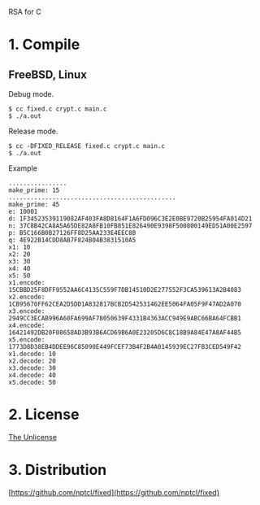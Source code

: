 RSA for C

# 1. Compile

## FreeBSD, Linux

Debug mode.

```
$ cc fixed.c crypt.c main.c
$ ./a.out
```

Release mode.

```
$ cc -DFIXED_RELEASE fixed.c crypt.c main.c
$ ./a.out
```

Example

```
................
make_prime: 15
..............................................
make_prime: 45
e: 10001
d: 1F34523539119082AF403FA8D8164F1A6FD096C3E2E0BE9720B25954FA014D21
n: 37C8B42CA8A5A65DE82A8FB10FB851E826490E9398F500800149ED51A00E2597
p: B5C166B0B27126FF8D25AA233E4EEC8B
q: 4E922B14CDD8AB7F824B04B3831510A5
x1: 10
x2: 20
x3: 30
x4: 40
x5: 50
x1.encode: 15CBBD25F8DFF9552AA6C4135C559F7DB14510D2E277552F3CA539613A2B4083
x2.encode: 1CB95670FF62CEA2D5DD1A832817BCB2D542531462EE5064FA05F9F47AD2A070
x3.encode: 2949CC3ECAB996A60FA699AF78050639F4331B4363ACC949E9ABC66BA64FCBB1
x4.encode: 16421492DB20F08658AD3B93B6ACD69B6A0E23205D6C8C18B9A84E47A8AF44B5
x5.encode: 1773D8D38EB4DDEE96C85090E449FCEF73B4F2B4A0145939EC27FB3CED549F42
x1.decode: 10
x2.decode: 20
x3.decode: 30
x4.decode: 40
x5.decode: 50
```

# 2. License

[The Unlicense](LICENSE)


# 3. Distribution

[https://github.com/nptcl/fixed](https://github.com/nptcl/fixed)

